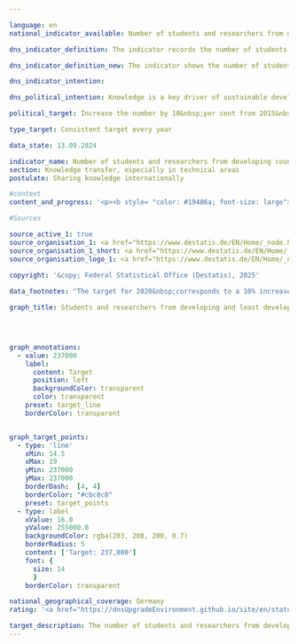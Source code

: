```yaml
---

language: en        
national_indicator_available: Number of students and researchers from developing countries and least developed countries        

dns_indicator_definition: The indicator records the number of students and researchers from developing and emerging countries per year or semester. Here, the number of students and researchers from the least developed countries (<abbr title="Least developed countries" tabindex="0">LDCs</abbr>) is listed separately.        

dns_indicator_definition_new: The indicator shows the number of students and researchers from developing and emerging countries per year or semester. The number of students and researchers from the Least Developed Countries (<abbr title="Least developed countries" tabindex="0">LDCs</abbr>) is shown separately.        

dns_indicator_intention:         

dns_political_intention: Knowledge is a key driver of sustainable development not only at a national level, but also on a global scale. Strengthening the international exchange of knowledge through Germany is an important measure in this regard.        

political_target: Increase the number by 10&nbsp;per cent from 2015&nbsp;to 2020,<br>then stabilise        

type_target: Consistent target every year        

data_state: 13.09.2024        

indicator_name: Number of students and researchers from developing countries and least developed countries        
section: Knowledge transfer, especially in technical areas        
postulate: Sharing knowledge internationally        

#content         
content_and_progress: '<p><b style= "color: #19486a; font-size: large">17.2&nbsp;Number of students and researchers from developing countries and least developed countries</b><br><br>The indicator is based on data from the student statistics and the higher education personnel statistics compiled by the Federal Statistical Office (Statistisches Bundesamt). Both are full surveys derived from administrative data provided by higher education institutions. The indicator encompasses students enrolled in each respective winter semester. Data on researchers are collected as of the reference date 1&nbsp;December. Researchers are defined as academic staff employed full-time or part-time at German higher education institutions; student assistants are excluded. Doctoral candidates who are simultaneously employed as academic staff may lead to double counting within the indicator.<br><br>In 2023, the total number of students and researchers from developing and emerging countries at German higher education institutions was approximately 349,000. Students accounted for the vast majority of this figure, comprising 91.3% of the total.<br><br>In the winter semester 2023/24, 318,663&nbsp;students from developing and emerging countries were enrolled at German higher education institutions. This represents a share of 11.1% of all enrolled students. The largest groups of students from developing and emerging countries came from India (49,483), China (42,190), and Turkey (35,559).<br><br>Since the winter semester 2005/06&nbsp;(134,462&nbsp;students), the number of students from developing and emerging countries has risen continuously&nbsp;–&nbsp;with the sole exception of a decline recorded in the winter semester 2007/08. Compared to the previous year (approximately 307,000&nbsp;students in the winter semester 2022/23), the number rose by 3.8% in the winter semester 2023/24. Among these students were 19,505&nbsp;from the Least Developed Countries (<abbr title="Least developed countries" tabindex="0">LDCs</abbr>), marking an increase of 6.5% compared to the previous winter semester.<br><br>Overall, the proportion of women among students from developing and emerging countries at German higher education institutions stood at 42.0%. When focusing exclusively on students from <abbr title="Least developed countries" tabindex="0">LDCs</abbr>, the female share was considerably lower, at 31.2%.<br><br>The gender ratio among students from European (54.3% female) and American (50.6% female) developing and emerging countries is relatively balanced. In contrast, among students from African developing and emerging countries, only 34.5% were women.<br><br>In 2023, around 30,000&nbsp;researchers from developing and emerging countries were part of the academic staff at German higher education institutions. This corresponds to a share of 7.1% of the total academic personnel&nbsp;–&nbsp;substantially lower than the corresponding proportion among students. Compared to the previous year, the number of researchers increased by 7.8%, and since 2005, it has quadrupled. A total of 1,190&nbsp;researchers from <abbr title="Least developed countries" tabindex="0">LDCs</abbr> were recorded in 2023, representing 0.3% of all academic personnel (previous year: 1,070).<br><br>It should be noted that changes in the figures and year-on-year comparisons may also result from adjustments in the classification of countries as <abbr title="Least developed countries" tabindex="0">LDCs</abbr> or as developing and emerging economies.<br><br>The political target to increase the number of students and researchers from developing and emerging countries by 10% compared to 2015&nbsp;(215,000) was already achieved in 2017. Since then, the intended stabilisation of these figures has also been realised.</p>'                

#Sources        

source_active_1: true
source_organisation_1: <a href="https://www.destatis.de/EN/Home/_node.html" target="_blank">Federal Statistical Office</a>
source_organisation_1_short: <a href="https://www.destatis.de/EN/Home/_node.html" target="_blank">Federal Statistical Office</a>
source_organisation_logo_1: <a href="https://www.destatis.de/EN/Home/_node.html" target="_blank"><img src="https://dnsTestEnvironment.github.io/dns-indicators/public/OrgImgEn/destatis.png" alt="Federal Statistical Office" title=" Click here to visit the homepage of the organizationFederal Statistical Office" style="height:60px; width:148px; border:transparent"/></a>
        
copyright: '&copy; Federal Statistical Office (Destatis), 2025'        

data_footnotes: "The target for 2020&nbsp;corresponds to a 10% increase in the number of students and researchers compared to 2015.<br>• The data is based on a special evaluation and is not publicly available.<br>• LDC: Least Developed Countries."        

graph_title: Students and researchers from developing and least developed countries        

        


graph_annotations:
  - value: 237000
    label:
      content: Target
      position: left
      backgroundColor: transparent
      color: transparent
    preset: target_line
    borderColor: transparent        


graph_target_points:
  - type: 'line'
    xMin: 14.5
    xMax: 19
    yMin: 237000
    yMax: 237000
    borderDash:  [4, 4]
    borderColor: "#cbc8c8"
    preset: target_points
  - type: label
    xValue: 16.0
    yValue: 255000.0
    backgroundColor: rgba(203, 200, 200, 0.7)
    borderRadius: 5
    content: ['Target: 237,000']
    font: {
      size: 14
      }
    borderColor: transparent                

national_geographical_coverage: Germany        
rating: '<a href="https://dnsUpgradeEnvironment.github.io/site/en/status"><img src="https://sdg-indikatoren.de/public/Wettersymbole/Sonne.png" title="In 2023 the target value or a better value was achieved and the average change did not point in the direction of deterioration." alt="Weathersymbol: Sun"/></a>'        

target_description: The number of students and researchers from developing countries and least developed countries should be at least 237,000&nbsp;every year.<br><br><br>Based on the target formulation, the increase in the number by 10&nbsp;per cent of the 2015&nbsp;figure corresponds to a total number of 237,000&nbsp;students and researchers, which must be maintained every year since 2020. The politically defined target value was achieved in 2023&nbsp;and the average development over the last six years points in the right direction, meaning that indicator 17.2&nbsp;for 2023&nbsp;is rated as "Sun".        
---
```



